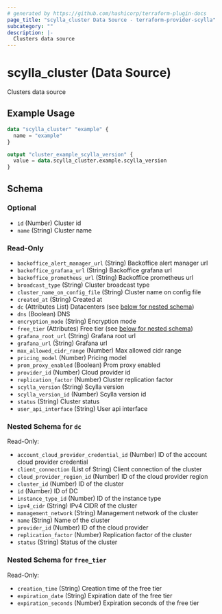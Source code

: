 ```yaml
---
# generated by https://github.com/hashicorp/terraform-plugin-docs
page_title: "scylla_cluster Data Source - terraform-provider-scylla"
subcategory: ""
description: |-
  Clusters data source
---
```


# scylla_cluster (Data Source)

Clusters data source

## Example Usage

```terraform
data "scylla_cluster" "example" {
  name = "example"
}

output "cluster_example_scylla_version" {
  value = data.scylla_cluster.example.scylla_version
}
```

<!-- schema generated by tfplugindocs -->
## Schema

### Optional

- `id` (Number) Cluster id
- `name` (String) Cluster name

### Read-Only

- `backoffice_alert_manager_url` (String) Backoffice alert manager url
- `backoffice_grafana_url` (String) Backoffice grafana url
- `backoffice_prometheus_url` (String) Backoffice prometheus url
- `broadcast_type` (String) Cluster broadcast type
- `cluster_name_on_config_file` (String) Cluster name on config file
- `created_at` (String) Created at
- `dc` (Attributes List) Datacenters (see [below for nested schema](#nestedatt--dc))
- `dns` (Boolean) DNS
- `encryption_mode` (String) Encryption mode
- `free_tier` (Attributes) Free tier (see [below for nested schema](#nestedatt--free_tier))
- `grafana_root_url` (String) Grafana root url
- `grafana_url` (String) Grafana url
- `max_allowed_cidr_range` (Number) Max allowed cidr range
- `pricing_model` (Number) Pricing model
- `prom_proxy_enabled` (Boolean) Prom proxy enabled
- `provider_id` (Number) Cloud provider id
- `replication_factor` (Number) Cluster replication factor
- `scylla_version` (String) Scylla version
- `scylla_version_id` (Number) Scylla version id
- `status` (String) Cluster status
- `user_api_interface` (String) User api interface

<a id="nestedatt--dc"></a>
### Nested Schema for `dc`

Read-Only:

- `account_cloud_provider_credential_id` (Number) ID of the account cloud provider credential
- `client_connection` (List of String) Client connection of the cluster
- `cloud_provider_region_id` (Number) ID of the cloud provider region
- `cluster_id` (Number) ID of the cluster
- `id` (Number) ID of DC
- `instance_type_id` (Number) ID of the instance type
- `ipv4_cidr` (String) IPv4 CIDR of the cluster
- `management_network` (String) Management network of the cluster
- `name` (String) Name of the cluster
- `provider_id` (Number) ID of the cloud provider
- `replication_factor` (Number) Replication factor of the cluster
- `status` (String) Status of the cluster


<a id="nestedatt--free_tier"></a>
### Nested Schema for `free_tier`

Read-Only:

- `creation_time` (String) Creation time of the free tier
- `expiration_date` (String) Expiration date of the free tier
- `expiration_seconds` (Number) Expiration seconds of the free tier


